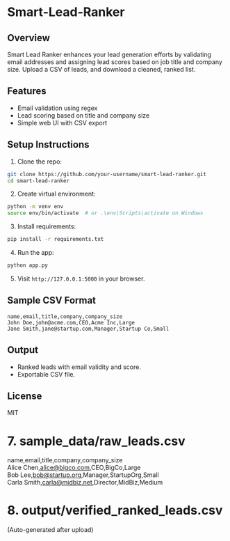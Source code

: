 # Smart-Lead-Ranker

## Overview
Smart Lead Ranker enhances your lead generation efforts by validating email addresses and assigning lead scores based on job title and company size. Upload a CSV of leads, and download a cleaned, ranked list.

## Features
- Email validation using regex
- Lead scoring based on title and company size
- Simple web UI with CSV export

## Setup Instructions
1. Clone the repo:
```bash
git clone https://github.com/your-username/smart-lead-ranker.git
cd smart-lead-ranker
```
2. Create virtual environment:
```bash
python -m venv env
source env/bin/activate  # or .\env\Scripts\activate on Windows
```
3. Install requirements:
```bash
pip install -r requirements.txt
```
4. Run the app:
```bash
python app.py
```
5. Visit `http://127.0.0.1:5000` in your browser.

## Sample CSV Format
```
name,email,title,company,company_size
John Doe,john@acme.com,CEO,Acme Inc,Large
Jane Smith,jane@startup.com,Manager,Startup Co,Small
```

## Output
- Ranked leads with email validity and score.
- Exportable CSV file.

## License
MIT


# 7. sample_data/raw_leads.csv
name,email,title,company,company_size  
Alice Chen,alice@bigco.com,CEO,BigCo,Large  
Bob Lee,bob@startup.org,Manager,StartupOrg,Small  
Carla Smith,carla@midbiz.net,Director,MidBiz,Medium


# 8. output/verified_ranked_leads.csv
(Auto-generated after upload)
